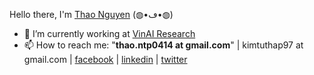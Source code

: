 Hello there, I'm [Thao Nguyen](thaoshibe.github.io) (◍•ڡ•◍)

- 🔭 I’m currently working at [VinAI Research](https://www.vinai.io)
- 📫 How to reach me: "**thao.ntp0414 at gmail.com**" | kimtuthap97 at gmail.com | [facebook](https://www.facebook.com/kimtuthap97) | [linkedin](https://www.linkedin.com/in/kimtuthap97/) | [twitter](https://twitter.com/kimtuthap97)
